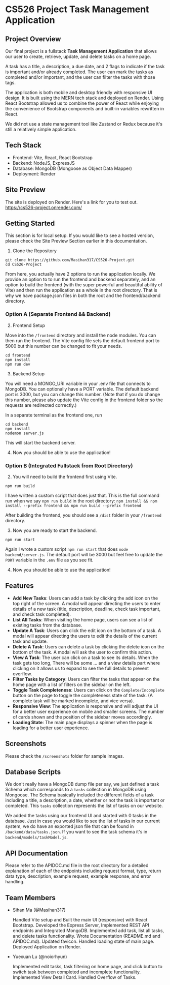 # CS526 Project Task Management Application

## Project Overview
Our final project is a fullstack **Task Management Application** that allows our user to create, retrieve, update, and delete tasks on a home page.

A task has a title, a description, a due date, and 2 flags to indicate if the task is important and/or already completed. The user can mark the tasks as completed and/or important, and the user can filter the tasks with those tags.

The application is both mobile and desktop friendly with responsive UI design. It is built using the MERN tech stack and deployed on Render. Using React Bootstrap allowed us to combine the power of React while enjoying the convenience of Bootstrap components and built-in variables rewritten in React.

We did not use a state management tool like Zustand or Redux because it's still a relatively simple application.

## Tech Stack
- Frontend: Vite, React, React Bootstrap
- Backend: NodeJS, ExpressJS
- Database: MongoDB (Mongoose as Object Data Mapper)
- Deployment: Render

## Site Preview
The site is deployed on Render. Here's a link for you to test out.
https://cs526-project.onrender.com/

## Getting Started
This section is for local setup. If you would like to see a hosted version, please check the Site Preview Section earlier in this documentation.

1. Clone the Repository

```
git clone https://github.com/Masihan317/CS526-Project.git
cd CS526-Project
```

From here, you actually have 2 options to run the application locally. We provide an option to to run the frontend and backend separately, and an option to build the frontend (with the super powerful and beautiful ability of Vite) and then run the application as a whole in the root directory. That is why we have package.json files in both the root and the frontend/backend directory.

### Option A (Separate Frontend && Backend)

2. Frontend Setup

Move into the `/frontend` directory and install the node modules. You can then run the frontend. The Vite config file sets the default frontend port to 5000 but this number can be changed to fit your needs. 
```
cd frontend
npm install
npm run dev
```

3. Backend Setup

You will need a MONGO_URI variable in your .env file that connects to MongoDB. You can optionally have a PORT variable. The default backend port is 3000, but you can change this number. (Note that if you do change this number, please also update the Vite config in the frontend folder so the requests are redirected correctly.)

In a separate terminal as the frontend one, run
```
cd backend
npm install
nodemon server.js
```

This will start the backend server.


4. Now you should be able to use the application!

### Option B (Integrated Fullstack from Root Directory)

2. You will need to build the frontend first using Vite.

```
npm run build
```

I have written a custom script that does just that. This is the full command run when we say `npm run build` in the root directory: `npm install && npm install --prefix frontend && npm run build --prefix frontend`

After building the frontend, you should see a `/dist` folder in your `/frontend` directory.

3. Now you are ready to start the backend.

```
npm run start
```

Again I wrote a custom script `npm run start` that does `node backend/server.js`. The default port will be 3000 but feel free to update the `PORT` variable in the `.env` file as you see fit.

4. Now you should be able to use the application!

## Features
- **Add New Tasks**: Users can add a task by clicking the add icon on the top right of the screen. A modal will appear directing the users to enter details of a new task (title, description, deadline, check task important, and check task completed).
- **List All Tasks**: When visiting the home page, users can see a list of existing tasks from the database.
- **Update A Task**: Users can click the edit icon on the bottom of a task. A modal will appear directing the users to edit the details of the current task and update.
- **Delete A Task**: Users can delete a task by clicking the delete icon on the bottom of the task. A modal will ask the user to confirm this action.
- **View A Task**: The user can click on a task to see its details. When the task gets too long, There will be some ... and a view details part where clicking on it allows us to expand to see the full details to prevent overflow.
- **Filter Tasks by Category**: Users can filter the tasks that appear on the home page with a list of filters on the sidebar on the left.
- **Toggle Task Completeness**: Users can click on the `Complete/Incomplete` button on the page to toggle the completeness state of the task. (A complete task will be marked incomplete, and vice versa).
- **Responsive View**: The application is responsive and will adjust the UI for a better user experience on mobile and smaller screens. The number of cards shown and the position of the sidebar moves accordingly.
- **Loading State**: The main page displays a spinner when the page is loading for a better user experience.

## Screenshots
Please check the `/screenshots` folder for sample images.

## Database Scripts
We don't really have a MongoDB dump file per say, we just defined a task Schema which corresponds to a `tasks` collection in MongoDB using Mongoose. The Schema basically included the different fields of a task including a title, a description, a date, whether or not the task is important or completed. This `tasks` collection represents the list of tasks on our website.

We added the tasks using our frontend UI and started with 0 tasks in the database. Just in case you would like to see the list of tasks in our current system, we do have an exported json file that can be found in `/backend/data/tasks.json`. If you want to see the task schema it's in `backend/models/taskModel.js`.

## API Documentation
Please refer to the APIDOC.md file in the root directory for a detailed explanation of each of the endpoints including request format, type, return data type, description, example request, example response, and error handling.

## Team Members
- Sihan Ma (@Masihan317)

  Handled Vite setup and Built the main UI (responsive) with React Bootstrap. Developed the Express Server, Implemented REST API endpoints and Integrated MongoDB. Implemented add task, list all tasks, and delete tasks functionality. Wrote Documentation (README.md and APIDOC.md). Updated favicon. Handled loading state of main page. Deployed Application on Render.

- Yuexuan Lu (@noiorhyun)

  Implemented edit tasks, task filtering on home page, and click button to switch task between completed and incomplete functionality. Implemented View Detail Card. Handled Overflow of Tasks.
